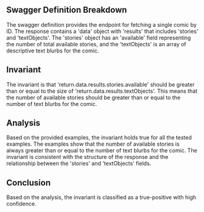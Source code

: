 ## Swagger Definition Breakdown
The swagger definition provides the endpoint for fetching a single comic by ID. The response contains a 'data' object with 'results' that includes 'stories' and 'textObjects'. The 'stories' object has an 'available' field representing the number of total available stories, and the 'textObjects' is an array of descriptive text blurbs for the comic.

## Invariant
The invariant is that 'return.data.results.stories.available' should be greater than or equal to the size of 'return.data.results.textObjects'. This means that the number of available stories should be greater than or equal to the number of text blurbs for the comic.

## Analysis
Based on the provided examples, the invariant holds true for all the tested examples. The examples show that the number of available stories is always greater than or equal to the number of text blurbs for the comic. The invariant is consistent with the structure of the response and the relationship between the 'stories' and 'textObjects' fields.

## Conclusion
Based on the analysis, the invariant is classified as a true-positive with high confidence.
